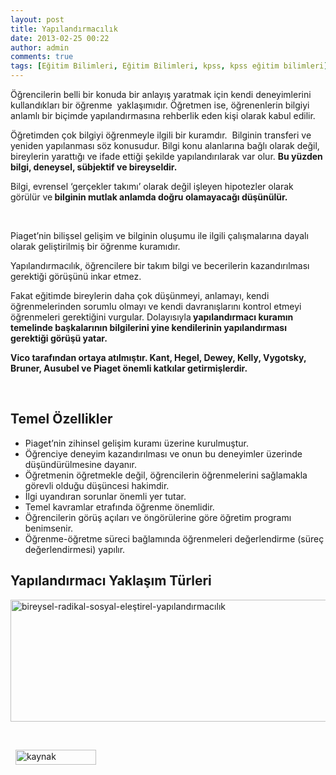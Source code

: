 ```yaml
---
layout: post
title: Yapılandırmacılık
date: 2013-02-25 00:22
author: admin
comments: true
tags: [Eğitim Bilimleri, Eğitim Bilimleri, kpss, kpss eğitim bilimleri]
---
```

Öğrencilerin belli bir konuda bir anlayış yaratmak için kendi deneyimlerini kullandıkları bir öğrenme  yaklaşımıdır. Öğretmen ise, öğrenenlerin bilgiyi anlamlı bir biçimde yapılandırmasına rehberlik eden kişi olarak kabul edilir.

Öğretimden çok bilgiyi öğrenmeyle ilgili bir kuramdır.  Bilginin transferi ve yeniden yapılanması söz konusudur. Bilgi konu alanlarına bağlı olarak değil, bireylerin yarattığı ve ifade ettiği şekilde yapılandırılarak var olur. <strong>Bu yüzden bilgi, deneysel, sübjektif ve bireyseldir.</strong>

<strong></strong>Bilgi, evrensel ‘gerçekler takımı’ olarak değil işleyen hipotezler olarak görülür ve<strong> bilginin mutlak anlamda doğru olamayacağı düşünülür.</strong>

&nbsp;

<strong></strong>Piaget’nin bilişsel gelişim ve bilginin oluşumu ile ilgili çalışmalarına dayalı olarak geliştirilmiş bir öğrenme kuramıdır.

Yapılandırmacılık, öğrencilere bir takım bilgi ve becerilerin kazandırılması gerektiği görüşünü inkar etmez.

Fakat eğitimde bireylerin daha çok düşünmeyi, anlamayı, kendi öğrenmelerinden sorumlu olmayı ve kendi davranışlarını kontrol etmeyi öğrenmeleri gerektiğini vurgular. Dolayısıyla<strong> yapılandırmacı kuramın temelinde başkalarının bilgilerini yine kendilerinin yapılandırması gerektiği görüşü yatar.</strong>

<strong>Vico tarafından ortaya atılmıştır. Kant, Hegel, Dewey, Kelly, Vygotsky, Bruner, Ausubel ve Piaget önemli katkılar getirmişlerdir.</strong>

&nbsp;
<h2>Temel Özellikler</h2>
<ul>
	<li>Piaget’nin zihinsel gelişim kuramı üzerine kurulmuştur.</li>
	<li>Öğrenciye deneyim kazandırılması ve onun bu deneyimler üzerinde düşündürülmesine dayanır.</li>
	<li>Öğretmenin öğretmekle değil, öğrencilerin öğrenmelerini sağlamakla görevli olduğu düşüncesi hakimdir.</li>
	<li>İlgi uyandıran sorunlar önemli yer tutar.</li>
	<li>Temel kavramlar etrafında öğrenme önemlidir.</li>
	<li>Öğrencilerin görüş açıları ve öngörülerine göre öğretim programı benimsenir.</li>
	<li>Öğrenme-öğretme süreci bağlamında öğrenmeleri değerlendirme (süreç değerlendirmesi) yapılır.</li>
</ul>
<h2>Yapılandırmacı Yaklaşım Türleri</h2>
<a href="http://egitimvaktim.com/dosyalar/2013/02/bireysel-radikal-sosyal-eleştirel-yapılandırmacılık.jpg"><img class="alignnone size-full wp-image-8779" alt="bireysel-radikal-sosyal-eleştirel-yapılandırmacılık" src="http://egitimvaktim.com/dosyalar/2013/02/bireysel-radikal-sosyal-eleştirel-yapılandırmacılık.jpg" width="709" height="195" /></a>

&nbsp;

&nbsp;
<a title="kaynak" href="http://www.oguzhanhoca.com" target="_blank" rel="nofollow"><img class="alignnone size-full wp-image-8303" alt="kaynak" src="http://egitimvaktim.com/dosyalar/2013/01/kaynak.png" width="129" height="24" /></a>
